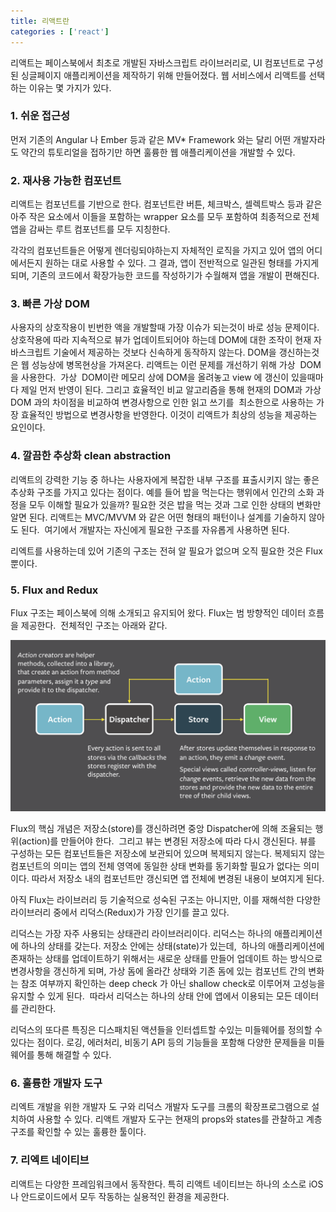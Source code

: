 ```yaml
---
title: 리액트란
categories : ['react']
---
```


리액트는 페이스북에서 최초로 개발된 자바스크립트 라이브러리로, UI 컴포넌트로 구성된 싱글페이지 애플리케이션을 제작하기 위해 만들어졌다. 웹 서비스에서 리액트를 선택하는 이유는 몇 가지가 있다.  

### 1. 쉬운 접근성
먼저 기존의 Angular 나 Ember 등과 같은 MV* Framework 와는 달리 어떤 개발자라도 약간의 튜토리얼을 접하기만 하면 훌륭한 웹 애플리케이션을 개발할 수 있다.

### 2. 재사용 가능한 컴포넌트
리액트는 컴포넌트를 기반으로 한다. 컴포넌트란 버튼, 체크박스, 셀렉트박스 등과 같은 아주 작은 요소에서 이들을 포함하는 wrapper 요소를 모두 포함하여 최종적으로 전체 앱을 감싸는 루트 컴포넌트를 모두 지칭한다.

각각의 컴포넌트들은 어떻게 렌더링되야하는지 자체적인 로직을 가지고 있어 앱의 어디에서든지 원하는 대로 사용할 수 있다. 그 결과, 앱이 전반적으로 일관된 형태를 가지게 되며, 기존의 코드에서 확장가능한 코드를 작성하기가 수월해져 앱을 개발이 편해진다.

### 3. 빠른 가상 DOM
사용자의 상호작용이 빈번한 액을 개발할때 가장 이슈가 되는것이 바로 성능 문제이다. 상호작용에 따라 지속적으로 뷰가 업데이트되어야 하는데 DOM에 대한 조작이 현재 자바스크립트 기술에서 제공하는 것보다 신속하게 동작하지 않는다. DOM을 갱신하는것은 웹 성능상에 병목현상을 가져온다. 리액트는 이런 문제를 개선하기 위해 가상  DOM을 사용한다.  가상  DOM이란 메모리 상에 DOM을 올려놓고 view 에 갱신이 있을때마다 제일 먼저 반영이 된다. 그리고 효율적인 비교 알고리즘을 통해 현재의 DOM과 가상DOM 과의 차이점을 비교하여 변경사항으로 인한 읽고 쓰기를  최소한으로 사용하는 가장 효율적인 방법으로 변경사항을 반영한다. 이것이 리액트가 최상의 성능을 제공하는 요인이다.

### 4. 깔끔한 추상화 clean abstraction
리액트의 강력한 기능 중 하나는 사용자에게 복잡한 내부 구조를 표출시키지 않는 좋은 추상화 구조를 가지고 있다는 점이다. 예를 들어 밥을 먹는다는 행위에서 인간의 소화 과정을 모두 이해할 필요가 있을까? 필요한 것은 밥을 먹는 것과 그로 인한 상태의 변화만 알면 된다. 리액트는 MVC/MVVM 와 같은 어떤 형태의 패턴이나 설계를 기술하지 않아도 된다.  여기에서 개발자는 자신에게 필요한 구조를 자유롭게 사용하면 된다. 

리엑트를 사용하는데 있어 기존의 구조는 전혀 알 필요가 없으며 오직 필요한 것은 Flux 뿐이다.

### 5. Flux and Redux
Flux 구조는 페이스북에 의해 소개되고 유지되어 왔다. Flux는 범 방향적인 데이터 흐름을 제공한다.  전체적인 구조는 아래와 같다.


![react-structure](/image/react-structure.png)


Flux의 핵심 개념은 저장소(store)를 갱신하려면 중앙 Dispatcher에 의해 조율되는 행위(action)를 만들어야 한다.  그리고 뷰는 변경된 저장소에 따라 다시 갱신된다. 뷰를 구성하는 모든 컴포넌트들은 저장소에 보관되어 있으며 복제되지 않는다. 복제되지 않는 컴포넌트의 의미는 앱의 전체 영역에 동일한 상태 변화를 동기화할 필요가 없다는 의미이다. 따라서 저장소 내의 컴포넌트만 갱신되면 앱 전체에 변경된 내용이 보여지게 된다. 

아직 Flux는 라이브러리 등 기술적으로 성숙된 구조는 아니지만, 이를 재해석한 다양한 라이브러리 중에서 리덕스(Redux)가 가장 인기를 끌고 있다. 

리덕스는 가장 자주 사용되는 상태관리 라이브러리이다. 리덕스는 하나의 애플리케이션에 하나의 상태를 갖는다. 저장소 안에는 상태(state)가 있는데,  하나의 애플리케이션에 존재하는 상태를 업데이트하기 위해서는 새로운 상태를 만들어 업데이트 하는 방식으로 변경사항을 갱신하게 되며, 가상 돔에 올라간 상태와 기존 돔에 있는 컴포넌트 간의 변화는 참조 여부까지 확인하는 deep check 가 아닌 shallow check로 이루어져 고성능을 유지할 수 있게 된다.  따라서 리덕스는 하나의 상태 안에 앱에서 이용되는 모든 데이터를 관리한다.

리덕스의 또다른 특징은 디스패치된 액션들을 인터셉트할 수있는 미들웨어를 정의할 수 있다는 점이다. 로깅, 에러처리, 비동기 API 등의 기능들을 포함해 다양한 문제들을 미들웨어를 통해 해결할 수 있다. 

### 6. 훌륭한 개발자 도구
리엑트 개발을 위한 개발자 도 구와 리덕스 개발자 도구를 크롬의 확장프로그램으로 설치하여 사용할 수 있다. 리액트 개발자 도구는 현재의 props와 states를 관찰하고 계층 구조를 확인할 수 있는 훌륭한 툴이다. 

### 7. 리엑트 네이티브
리액트는 다양한 프레임워크에서 동작한다. 특히 리액트 네이티브는 하나의 소스로 iOS 나 안드로이드에서 모두 작동하는 실용적인 환경을 제공한다.


